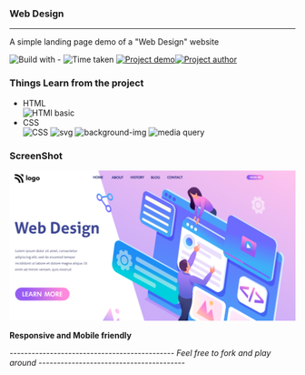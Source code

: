 ### Web Design 
-----
A simple landing page demo of a "Web Design" website

![Build with -](https://img.shields.io/badge/Build%20with-HTML%26CSS-orange) ![Time taken](https://img.shields.io/badge/Time%20Taken-01%20hrs%20%2040%20mins-blue) [![Project demo](https://img.shields.io/badge/Live%20Demo-Click%20me-success)](https://webdesignio.netlify.app/ "project demo")[![Project author](https://img.shields.io/badge/Author-Ngamlenmang%20Touthang-9cf)](https://github.com/MTouthang/ "MTouthang")


### Things Learn from the project
- HTML   
![HTMl basic](https://img.shields.io/badge/-tags%20an%20structuring%20of%20tag-blue)     
- CSS  
![CSS](https://img.shields.io/badge/-Positioning%20and%20flex%20box%20-orange)
![svg](https://img.shields.io/badge/svg-working%20with%20svg%20image-lightgrey)
![background-img](https://img.shields.io/badge/-background--image%20handling-brightgreen)
![media query](https://img.shields.io/badge/media%20query-min--width%20and%20max--width-red)
### ScreenShot
![Project screenshot](./thumbnail.png)

**Responsive and Mobile friendly**

*--------------------------------------------- Feel free to fork and play around ----------------------------------------*

